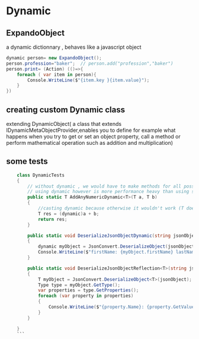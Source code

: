 # Dynamic
## ExpandoObject
a dynamic dictionnary , behaves like a javascript object

```c#
dynamic person= new ExpandoObject();
person.profession="baker";  // person.add("profession","baker")
person.print= (Action) (()=>{
    foreach ( var item in person){
        Console.WriteLine($"{item.key }{item.value}");
    }
})
```
## creating custom Dynamic class 
extending DynamicObject( a class that extends IDynamicMetaObjectProvider,enables you to define for example what happens when you try to get or set an object property, call a method or perform mathematical operation such as addition and multiplication)
 
## some tests
```c#
    class DynamicTests
    {
        // without dynamic , we would have to make methods for all possible value types (int , float ,decimal etc)
        // using dynamic however is more performance heavy than using specific types
        public static T AddAnyNumericDynamic<T>(T a, T b)
        {
            //casting dynamic because otherwise it wouldn't work (T doesn't know what to do with the plus Operand)
            T res = (dynamic)a + b;
            return res;
        }

        public static void DeserializeJsonObjectDynamic(string jsonObject)
        {
            dynamic myObject = JsonConvert.DeserializeObject(jsonObject);
            Console.WriteLine($"firstName: {myObject.firstName} lastName:{myObject.lastName}");
        }

        public static void DeserializeJsonObjectReflection<T>(string jsonObject)
        {
            T myObject = JsonConvert.DeserializeObject<T>(jsonObject);
            Type type = myObject.GetType();
            var properties = type.GetProperties();
            foreach (var property in properties)
            {
                Console.WriteLine($"{property.Name}: {property.GetValue(myObject)} ");
            }
        }

    }
    ```
